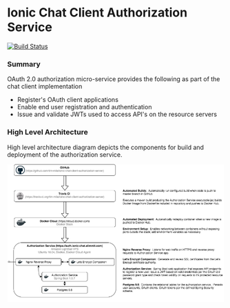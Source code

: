 # Ionic Chat Client Authorization Service

[![Build Status](https://travis-ci.org/tim-mila/ionic-chat-client-authorization-server.svg?branch=master)](https://travis-ci.org/tim-mila/ionic-chat-client-authorization-server)

### Summary
OAuth 2.0 authorization micro-service provides the following as part of the chat client implementation

* Register's OAuth client applications
* Enable end user registration and authentication
* Issue and validate JWTs used to access API's on the resource servers

### High Level Architecture
High level architecture diagram depicts the components for build and deployment of the authorization service.

![High level architecture diagram](https://github.com/tim-mila/ionic-chat-client-authorization-server/blob/master/ionic-chat-client.png?raw=true)

